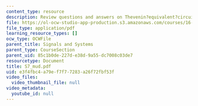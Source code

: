 ```yaml
---
content_type: resource
description: Review questions and answers on Thevenin?equivalent?circuit.
file: https://ol-ocw-studio-app-production.s3.amazonaws.com/courses/16-01-unified-engineering-i-ii-iii-iv-fall-2005-spring-2006/e3f4fbc4a79ef7f77283a26f72fbf53f_S7_mud.pdf
file_type: application/pdf
learning_resource_types: []
ocw_type: OCWFile
parent_title: Signals and Systems
parent_type: CourseSection
parent_uid: 85c1b0de-227d-e38d-9a55-dc7008c03de7
resourcetype: Document
title: S7_mud.pdf
uid: e3f4fbc4-a79e-f7f7-7283-a26f72fbf53f
video_files:
  video_thumbnail_file: null
video_metadata:
  youtube_id: null
---
```

